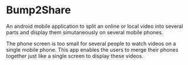 # Bump2Share
An android mobile application to split an online or local video into several parts and display them simutaneously on several mobile phones.

The phone screen is too small for several people to watch videos on a single mobile phone. This app enables the users to merge their phones together just like a single screen to display these videos.


